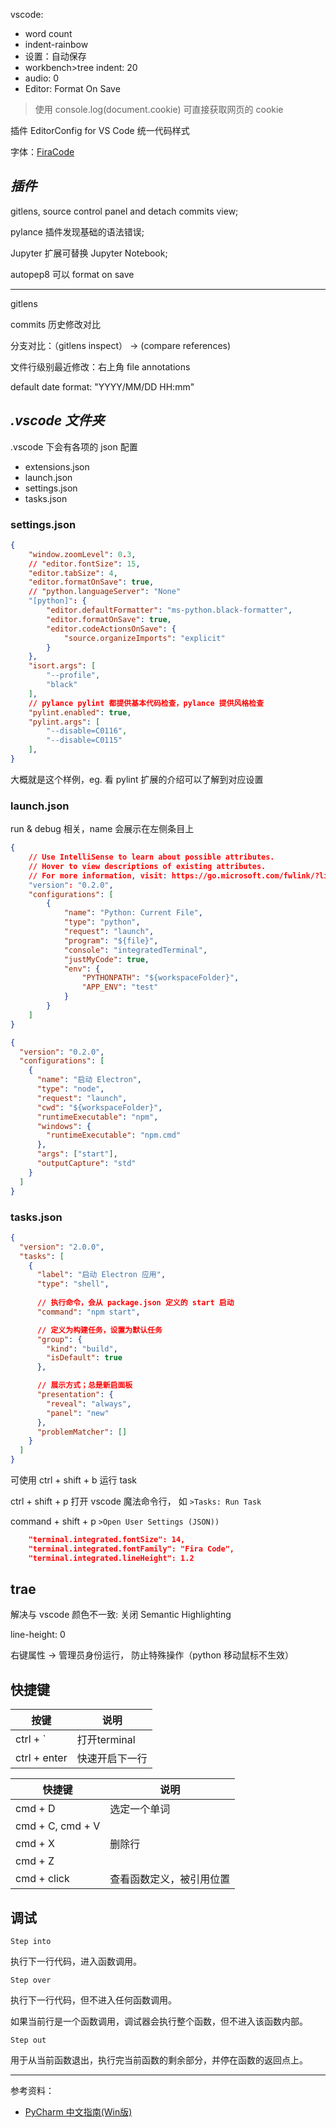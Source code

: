 vscode:
- word count
- indent-rainbow
- 设置：自动保存
- workbench>tree indent: 20
- audio: 0
- Editor: Format On Save


> 使用 console.log(document.cookie) 可直接获取网页的 cookie

插件 EditorConfig for VS Code 统一代码样式

字体：[FiraCode](https://github.com/tonsky/FiraCode)


## _插件_


gitlens, source control panel and detach commits view;


pylance 插件发现基础的语法错误;

Jupyter 扩展可替换 Jupyter Notebook;

autopep8 可以 format on save


-----------------

gitlens

commits 历史修改对比

分支对比：（gitlens inspect） -> (compare references)

文件行级别最近修改：右上角 file annotations

default date format:  "YYYY/MM/DD HH:mm"



## _.vscode 文件夹_

.vscode 下会有各项的 json 配置
- extensions.json
- launch.json
- settings.json
- tasks.json


### settings.json

```json
{
    "window.zoomLevel": 0.3,
    // "editor.fontSize": 15,
    "editor.tabSize": 4,
    "editor.formatOnSave": true,
    // "python.languageServer": "None"
    "[python]": {
        "editor.defaultFormatter": "ms-python.black-formatter",
        "editor.formatOnSave": true,
        "editor.codeActionsOnSave": {
            "source.organizeImports": "explicit"
        }
    },
    "isort.args": [
        "--profile",
        "black"
    ],
    // pylance pylint 都提供基本代码检查，pylance 提供风格检查
    "pylint.enabled": true,
    "pylint.args": [
        "--disable=C0116",
        "--disable=C0115"
    ],
}
```

大概就是这个样例，eg. 看 pylint 扩展的介绍可以了解到对应设置


### launch.json 

run & debug 相关，name 会展示在左侧条目上

```json
{
    // Use IntelliSense to learn about possible attributes.
    // Hover to view descriptions of existing attributes.
    // For more information, visit: https://go.microsoft.com/fwlink/?linkid=830387
    "version": "0.2.0",
    "configurations": [
        {
            "name": "Python: Current File",
            "type": "python",
            "request": "launch",
            "program": "${file}",
            "console": "integratedTerminal",
            "justMyCode": true,
            "env": {
                "PYTHONPATH": "${workspaceFolder}",
                "APP_ENV": "test"
            }
        }
    ]
}
```

```json
{
  "version": "0.2.0",
  "configurations": [
    {
      "name": "启动 Electron",
      "type": "node",
      "request": "launch",
      "cwd": "${workspaceFolder}",
      "runtimeExecutable": "npm",
      "windows": {
        "runtimeExecutable": "npm.cmd"
      },
      "args": ["start"],
      "outputCapture": "std"
    }
  ]
}
```



### tasks.json

```json
{
  "version": "2.0.0",
  "tasks": [
    {
      "label": "启动 Electron 应用",
      "type": "shell",
      
      // 执行命令，会从 package.json 定义的 start 启动
      "command": "npm start",

      // 定义为构建任务，设置为默认任务
      "group": { 
        "kind": "build",
        "isDefault": true
      },

      // 展示方式；总是新启面板
      "presentation": {
        "reveal": "always",
        "panel": "new"
      },
      "problemMatcher": []
    }
  ]
}
```

可使用 ctrl + shift + b 运行 task

ctrl + shift + p 打开 vscode 魔法命令行， 如 `>Tasks: Run Task`


command + shift + p `>Open User Settings (JSON))`

```json
    "terminal.integrated.fontSize": 14,
    "terminal.integrated.fontFamily": "Fira Code",
    "terminal.integrated.lineHeight": 1.2
```


## trae

解决与 vscode 颜色不一致: 关闭 Semantic Highlighting


line-height: 0


右键属性 -> 管理员身份运行， 防止特殊操作（python 移动鼠标不生效）


## 快捷键

| 按键         | 说明           |
| ------------ | -------------- |
| ctrl + `     | 打开terminal   |
| ctrl + enter | 快速开启下一行 |





| 快捷键           | 说明                     |
| ---------------- | ------------------------ |
| cmd + D          | 选定一个单词             |
| cmd + C, cmd + V |                          |
| cmd + X          | 删除行                   |
| cmd + Z          |                          |
| cmd + click      | 查看函数定义，被引用位置 |


## 调试

`Step into`

执行下一行代码，进入函数调用。


`Step over`

执行下一行代码，但不进入任何函数调用。

如果当前行是一个函数调用，调试器会执行整个函数，但不进入该函数内部。


`Step out`

用于从当前函数退出，执行完当前函数的剩余部分，并停在函数的返回点上。





--------------

参考资料：
- [PyCharm 中文指南(Win版)](https://pycharm.iswbm.com/)
